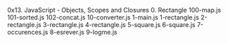 0x13. JavaScript - Objects, Scopes and Closures
0. Rectangle
100-map.js
101-sorted.js
102-concat.js
10-converter.js
1-main.js
1-rectangle.js
2-rectangle.js
3-rectangle.js
4-rectangle.js
5-square.js
6-square.js
7-occurences.js
8-esrever.js
9-logme.js
